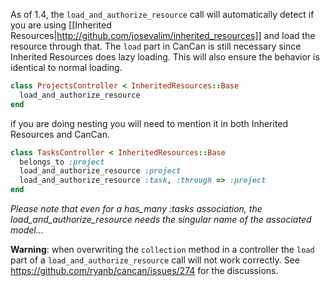 As of 1.4, the `load_and_authorize_resource` call will automatically detect if you are using [[Inherited Resources|http://github.com/josevalim/inherited_resources]] and load the resource through that. The `load` part in CanCan is still necessary since Inherited Resources does lazy loading. This will also ensure the behavior is identical to normal loading.

```ruby
class ProjectsController < InheritedResources::Base
  load_and_authorize_resource
end
```

if you are doing nesting you will need to mention it in both Inherited Resources and CanCan.

```ruby
class TasksController < InheritedResources::Base
  belongs_to :project
  load_and_authorize_resource :project
  load_and_authorize_resource :task, :through => :project
end
```
_Please note that even for a has_many :tasks association, the load_and_authorize_resource needs the singular name of the associated model..._

**Warning**: when overwriting the `collection` method in a controller the `load` part of a `load_and_authorize_resource` call will not work correctly. See https://github.com/ryanb/cancan/issues/274 for the discussions.  